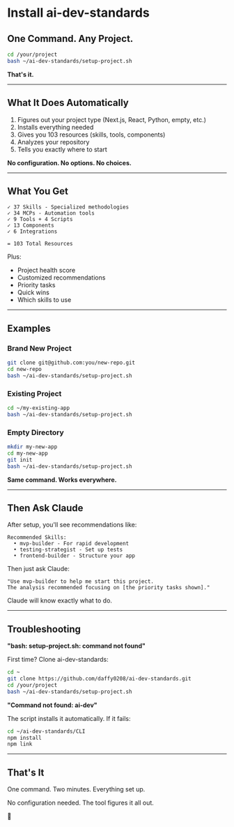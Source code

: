 # Install ai-dev-standards

## One Command. Any Project.

```bash
cd /your/project
bash ~/ai-dev-standards/setup-project.sh
```

**That's it.**

---

## What It Does Automatically

1. Figures out your project type (Next.js, React, Python, empty, etc.)
2. Installs everything needed
3. Gives you 103 resources (skills, tools, components)
4. Analyzes your repository
5. Tells you exactly where to start

**No configuration. No options. No choices.**

---

## What You Get

```
✓ 37 Skills - Specialized methodologies
✓ 34 MCPs - Automation tools
✓ 9 Tools + 4 Scripts
✓ 13 Components
✓ 6 Integrations

= 103 Total Resources
```

Plus:
- Project health score
- Customized recommendations
- Priority tasks
- Quick wins
- Which skills to use

---

## Examples

### Brand New Project
```bash
git clone git@github.com:you/new-repo.git
cd new-repo
bash ~/ai-dev-standards/setup-project.sh
```

### Existing Project
```bash
cd ~/my-existing-app
bash ~/ai-dev-standards/setup-project.sh
```

### Empty Directory
```bash
mkdir my-new-app
cd my-new-app
git init
bash ~/ai-dev-standards/setup-project.sh
```

**Same command. Works everywhere.**

---

## Then Ask Claude

After setup, you'll see recommendations like:

```
Recommended Skills:
  • mvp-builder - For rapid development
  • testing-strategist - Set up tests
  • frontend-builder - Structure your app
```

Then just ask Claude:

```
"Use mvp-builder to help me start this project.
The analysis recommended focusing on [the priority tasks shown]."
```

Claude will know exactly what to do.

---

## Troubleshooting

**"bash: setup-project.sh: command not found"**

First time? Clone ai-dev-standards:
```bash
cd ~
git clone https://github.com/daffy0208/ai-dev-standards.git
cd /your/project
bash ~/ai-dev-standards/setup-project.sh
```

**"Command not found: ai-dev"**

The script installs it automatically. If it fails:
```bash
cd ~/ai-dev-standards/CLI
npm install
npm link
```

---

## That's It

One command.
Two minutes.
Everything set up.

No configuration needed. The tool figures it all out.

🚀
